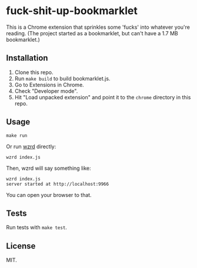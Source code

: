 fuck-shit-up-bookmarklet
==================

This is a Chrome extension that sprinkles some 'fucks' into whatever you're reading. (The project started as a bookmarklet, but can't have a 1.7 MB bookmarklet.)

Installation
------------

1. Clone this repo.
2. Run `make build` to build bookmarklet.js.
3. Go to Extensions in Chrome.
4. Check "Developer mode".
5. Hit "Load unpacked extension" and point it to the `chrome` directory in this repo.

Usage
-----

    make run    

Or run [wzrd](https://github.com/maxogden/wzrd) directly:

    wzrd index.js

Then, wzrd will say something like:

    wzrd index.js
    server started at http://localhost:9966

You can open your browser to that.

Tests
-----

Run tests with `make test`.

License
-------

MIT.
